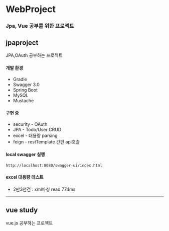 # WebProject
### Jpa, Vue 공부를 위한 프로젝트  



## jpaproject

JPA,OAuth 공부하는 프로젝트


#### 개발 환경
- Gradle
- Swagger 3.0
- Spring Boot
- MySQL
- Mustache

#### 구현 중
- security - OAuth
- JPA - Todo/User CRUD
- excel - 대용량 parsing
- feign - restTemplate 간편 api호출


#### local swagger 실행
```
http://localhost:8080/swagger-ui/index.html
```

#### excel 대용량 테스트
- 2만3천건 : xml파싱 read 774ms  



----------------

## vue study

vue.js 공부하는 프로젝트

